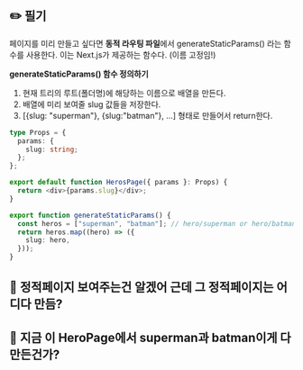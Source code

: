 ## ✏️ 필기

페이지를 미리 만들고 싶다면 **동적 라우팅 파일**에서
generateStaticParams() 라는 함수를 사용한다.
이는 Next.js가 제공하는 함수다. (이름 고정임!)

**generateStaticParams() 함수 정의하기**

1. 현재 트리의 루트(폴더명)에 해당하는 이름으로 배열을 만든다.
2. 배열에 미리 보여줄 slug 값들을 저장한다.
3. [{slug: "superman"}, {slug:"batman"}, ...] 형태로 만들어서 return한다.

```ts
type Props = {
  params: {
    slug: string;
  };
};

export default function HerosPage({ params }: Props) {
  return <div>{params.slug}</div>;
}

export function generateStaticParams() {
  const heros = ["superman", "batman"]; // hero/superman or hero/batman 페이지로 이동하면 정적 페이지를 보여준다.
  return heros.map((hero) => ({
    slug: hero,
  }));
}
```

## 🤔 정적페이지 보여주는건 알겠어 근데 그 정적페이지는 어디다 만듬?

## 🤔 지금 이 HeroPage에서 superman과 batman이게 다 만든건가?
